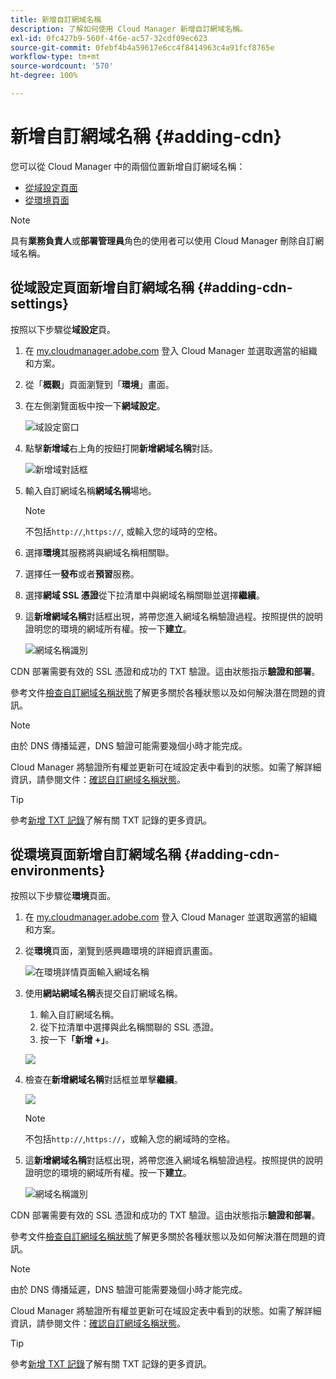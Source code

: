 ```yaml
---
title: 新增自訂網域名稱
description: 了解如何使用 Cloud Manager 新增自訂網域名稱。
exl-id: 0fc427b9-560f-4f6e-ac57-32cdf09ec623
source-git-commit: 0febf4b4a59617e6cc4f8414963c4a91fcf8765e
workflow-type: tm+mt
source-wordcount: '570'
ht-degree: 100%

---
```


# 新增自訂網域名稱 {#adding-cdn}

您可以從 Cloud Manager 中的兩個位置新增自訂網域名稱：

* [從域設定頁面](#adding-cdn-settings)
* [從環境頁面](#adding-cdn-environments)

>[!NOTE]
>
>具有&#x200B;**業務負責人**&#x200B;或&#x200B;**部署管理員**&#x200B;角色的使用者可以使用 Cloud Manager 刪除自訂網域名稱。

## 從域設定頁面新增自訂網域名稱 {#adding-cdn-settings}

按照以下步驟從&#x200B;**域設定**&#x200B;頁。

1. 在 [my.cloudmanager.adobe.com](https://my.cloudmanager.adobe.com/) 登入 Cloud Manager 並選取適當的組織和方案。

1. 從「**概觀**」頁面瀏覽到「**環境**」畫面。

1. 在左側瀏覽面板中按一下&#x200B;**網域設定**。

   ![域設定窗口](/help/implementing/cloud-manager/assets/cdn/cdn-create.png)

1. 點擊&#x200B;**新增域**&#x200B;右上角的按鈕打開&#x200B;**新增網域名稱**&#x200B;對話。

   ![新增域對話框](/help/implementing/cloud-manager/assets/cdn/add-cdn1.png)

1. 輸入自訂網域名稱&#x200B;**網域名稱**&#x200B;場地。

   >[!NOTE]
   >
   >不包括`http://`,`https://`, 或輸入您的域時的空格。

1. 選擇&#x200B;**環境**&#x200B;其服務將與網域名稱相關聯。

1. 選擇任一&#x200B;**發布**&#x200B;或者&#x200B;**預習**&#x200B;服務。

1. 選擇&#x200B;**網域 SSL 憑證**&#x200B;從下拉清單中與網域名稱關聯並選擇&#x200B;**繼續**。

1. 這&#x200B;**新增網域名稱**&#x200B;對話框出現，將帶您進入網域名稱驗證過程。按照提供的說明證明您的環境的網域所有權。按一下&#x200B;**建立**。

   ![網域名稱識別](/help/implementing/cloud-manager/assets/cdn/cdn-create6.png)

CDN 部署需要有效的 SSL 憑證和成功的 TXT 驗證。這由狀態指示&#x200B;**驗證和部署**。

參考文件[檢查自訂網域名稱狀態](/help/implementing/cloud-manager/custom-domain-names/check-domain-name-status.md)了解更多關於各種狀態以及如何解決潛在問題的資訊。

>[!NOTE]
>
>由於 DNS 傳播延遲，DNS 驗證可能需要幾個小時才能完成。
>
>Cloud Manager 將驗證所有權並更新可在域設定表中看到的狀態。如需了解詳細資訊，請參閱文件：[確認自訂網域名稱狀態](/help/implementing/cloud-manager/custom-domain-names/check-domain-name-status.md)。

>[!TIP]
>
>參考[新增 TXT 記錄](/help/implementing/cloud-manager/custom-domain-names/add-text-record.md)了解有關 TXT 記錄的更多資訊。

## 從環境頁面新增自訂網域名稱 {#adding-cdn-environments}

按照以下步驟從&#x200B;**環境**&#x200B;頁面。

1. 在 [my.cloudmanager.adobe.com](https://my.cloudmanager.adobe.com/) 登入 Cloud Manager 並選取適當的組織和方案。

1. 從&#x200B;**環境**&#x200B;頁面，瀏覽到感興趣環境的詳細資訊畫面。

   ![在環境詳情頁面輸入網域名稱](/help/implementing/cloud-manager/assets/cdn/cdn-create4.png)

1. 使用&#x200B;**網站網域名稱**&#x200B;表提交自訂網域名稱。

   1. 輸入自訂網域名稱。
   1. 從下拉清單中選擇與此名稱關聯的 SSL 憑證。
   1. 按一下&#x200B;**「新增 +」**。

   ![](/help/implementing/cloud-manager/assets/cdn/cdn-create3.png)

1. 檢查在&#x200B;**新增網域名稱**&#x200B;對話框並單擊&#x200B;**繼續**。

   ![](/help/implementing/cloud-manager/assets/cdn/cdn-create5.png)

   >[!NOTE]
   >
   >不包括`http://`,`https://`，或輸入您的網域時的空格。

1. 這&#x200B;**新增網域名稱**&#x200B;對話框出現，將帶您進入網域名稱驗證過程。按照提供的說明證明您的環境的網域所有權。按一下&#x200B;**建立**。

   ![網域名稱識別](/help/implementing/cloud-manager/assets/cdn/cdn-create6.png)

CDN 部署需要有效的 SSL 憑證和成功的 TXT 驗證。這由狀態指示&#x200B;**驗證和部署**。

參考文件[檢查自訂網域名稱狀態](/help/implementing/cloud-manager/custom-domain-names/check-domain-name-status.md)了解更多關於各種狀態以及如何解決潛在問題的資訊。

>[!NOTE]
>
>由於 DNS 傳播延遲，DNS 驗證可能需要幾個小時才能完成。
>
>Cloud Manager 將驗證所有權並更新可在域設定表中看到的狀態。如需了解詳細資訊，請參閱文件：[確認自訂網域名稱狀態](/help/implementing/cloud-manager/custom-domain-names/check-domain-name-status.md)。

>[!TIP]
>
>參考[新增 TXT 記錄](/help/implementing/cloud-manager/custom-domain-names/add-text-record.md)了解有關 TXT 記錄的更多資訊。
